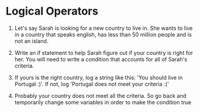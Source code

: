 # Logical Operators

1. Let's say Sarah is looking for a new country to live in. She wants to live in a
   country that speaks english, has less than 50 million people and is not an
   island.

2. Write an if statement to help Sarah figure out if your country is right for her.
   You will need to write a condition that accounts for all of Sarah's criteria.

3. If yours is the right country, log a string like this: 'You should live in Portugal :)'. If
   not, log 'Portugal does not meet your criteria :('

4. Probably your country does not meet all the criteria. So go back and temporarily
   change some variables in order to make the condition true
